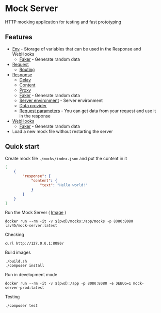 # Mock Server

HTTP mocking application for testing and fast prototyping

## Features

- [Env](./docs/env.md) - Storage of variables that can be used in the Response and WebHooks
    - [Faker](./docs/env.md#faker) - Generate random data
- [Request](./docs/request.md)
    - [Routing](./docs/request.md#requesturl)
- [Response](./docs/response.md)
    - [Delay](./docs/response.md#responsedelay)
    - [Content](./docs/response.md#content)
    - [Proxy](./docs/response.md#proxy)
    - [Faker](./docs/response.md#faker) - Generate random data
    - [Server environment](./docs/env.md#server-environment) - Server environment
    - [Data provider](./docs/response.md#data-provider)
    - [Request parameters](./docs/response.md#request-parameters) - You can get data from your request and use it in the
      response
- [WebHooks](./docs/webhooks.md)
    - [Faker](./docs/webhooks.md#faker) - Generate random data
- Load a new mock file without restarting the server

## Quick start

Create mock file `./mocks/index.json` and put the content in it

```json
[
    {
        "response": {
            "content": {
                "text": "Hello world!"
            }
        }
    }
]
```

Run the Mock Server ( [Image](https://hub.docker.com/r/lav45/mock-server) )

```shell
docker run --rm -it -v $(pwd)/mocks:/app/mocks -p 8080:8080 lav45/mock-server:latest
```

Checking

```shell
curl http://127.0.0.1:8080/
```

Build images
```shell
./build.sh
./composer install
```

Run in development mode

```shell
docker run --rm -it -v $(pwd):/app -p 8080:8080 -e DEBUG=1 mock-server-prod:latest
```

Testing

```shell
./composer test
```
